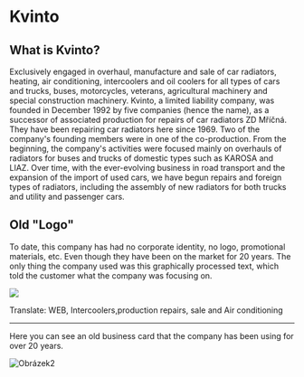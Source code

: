 
<h1>Kvinto</h1>
<h2>What is Kvinto?</h2>
Exclusively engaged in overhaul, manufacture and sale of car radiators, heating, air conditioning, intercoolers and oil coolers for all types of cars and trucks, buses, motorcycles, veterans, agricultural machinery and special construction machinery. Kvinto, a limited liability company, was founded in December 1992 by five companies (hence the name), as a successor of associated production for repairs of car radiators ZD Mříčná. They have been repairing car radiators here since 1969. Two of the company's founding members were in one of the co-production. From the beginning, the company's activities were focused mainly on overhauls of radiators for buses and trucks of domestic types such as KAROSA and LIAZ. Over time, with the ever-evolving business in road transport and the expansion of the import of used cars, we have begun repairs and foreign types of radiators, including the assembly of new radiators for both trucks and utility and passenger cars.

<h2>Old "Logo"</h2>
To date, this company has had no corporate identity, no logo, promotional materials, etc.
Even though they have been on the market for 20 years. The only thing the company used was this graphically processed text, which told the customer what the company was focusing on.

![](https://user-images.githubusercontent.com/73166204/110362754-f6fdf480-8041-11eb-9af2-39dafd5476b9.png)

Translate: WEB, Intercoolers,production repairs, sale and Air conditioning

______________________________________________________________________________
Here you can see an old business card that the company has been using for over 20 years.

![Obrázek2](https://user-images.githubusercontent.com/73166204/110364245-d20a8100-8043-11eb-8628-79aa25270a97.jpg)
